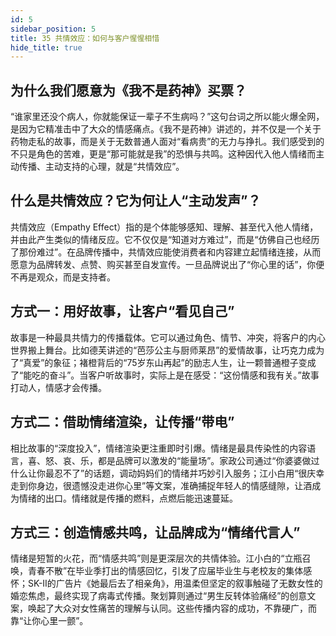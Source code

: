 ```yaml
---
id: 5
sidebar_position: 5
title: 35 共情效应：如何与客户惺惺相惜
hide_title: true
---
```


## 为什么我们愿意为《我不是药神》买票？
“谁家里还没个病人，你就能保证一辈子不生病吗？”这句台词之所以能火爆全网，是因为它精准击中了大众的情感痛点。《我不是药神》讲述的，并不仅是一个关于药物走私的故事，而是关于无数普通人面对“看病贵”的无力与挣扎。我们感受到的不只是角色的苦难，更是“那可能就是我”的恐惧与共鸣。这种因代入他人情绪而主动传播、主动支持的心理，就是“共情效应”。

## 什么是共情效应？它为何让人“主动发声”？
共情效应（Empathy Effect）指的是个体能够感知、理解、甚至代入他人情绪，并由此产生类似的情绪反应。它不仅仅是“知道对方难过”，而是“仿佛自己也经历了那份难过”。在品牌传播中，共情效应能使消费者和内容建立起情绪连接，从而愿意为品牌转发、点赞、购买甚至自发宣传。一旦品牌说出了“你心里的话”，你便不再是观众，而是支持者。

## 方式一：用好故事，让客户“看见自己”
故事是一种最具共情力的传播载体。它可以通过角色、情节、冲突，将客户的内心世界搬上舞台。比如德芙讲述的“芭莎公主与厨师莱昂”的爱情故事，让巧克力成为了“真爱”的象征；褚橙背后的“75岁东山再起”的励志人生，让一颗普通橙子变成了“能吃的奋斗”。当客户听故事时，实际上是在感受：“这份情感和我有关。”故事打动人，情感才会传播。

## 方式二：借助情绪渲染，让传播“带电”
相比故事的“深度投入”，情绪渲染更注重即时引爆。情绪是最具传染性的内容语言，喜、怒、哀、乐，都是品牌可以激发的“能量场”。家政公司通过“你婆婆做过什么让你最忍不了”的话题，调动妈妈们的情绪并巧妙引入服务；江小白用“很庆幸走到你身边，很遗憾没走进你心里”等文案，准确捕捉年轻人的情感缝隙，让酒成为情绪的出口。情绪就是传播的燃料，点燃后能迅速蔓延。

## 方式三：创造情感共鸣，让品牌成为“情绪代言人”
情绪是短暂的火花，而“情感共鸣”则是更深层次的共情体验。江小白的“立瓶召唤，青春不散”在毕业季打出的情感回忆，引发了应届毕业生与老校友的集体感怀；SK-II的广告片《她最后去了相亲角》，用温柔但坚定的叙事触碰了无数女性的婚恋焦虑，最终实现了病毒式传播。聚划算则通过“男生反转体验痛经”的创意文案，唤起了大众对女性痛苦的理解与认同。这些传播内容的成功，不靠硬广，而靠“让你心里一颤”。